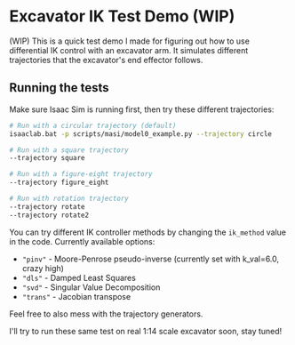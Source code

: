 # Excavator IK Test Demo (WIP)

(WIP) This is a quick test demo I made for figuring out how to use differential IK control with an excavator arm. It simulates different trajectories that the excavator's end effector follows.

## Running the tests

Make sure Isaac Sim is running first, then try these different trajectories:

```bash
# Run with a circular trajectory (default)
isaaclab.bat -p scripts/masi/model0_example.py --trajectory circle

# Run with a square trajectory
--trajectory square

# Run with a figure-eight trajectory
--trajectory figure_eight

# Run with rotation trajectory
--trajectory rotate
--trajectory rotate2
```


You can try different IK controller methods by changing the `ik_method` value in the code. Currently available options:

- `"pinv"` - Moore-Penrose pseudo-inverse (currently set with k_val=6.0, crazy high)
- `"dls"` - Damped Least Squares 
- `"svd"` - Singular Value Decomposition
- `"trans"` - Jacobian transpose

Feel free to also mess with the trajectory generators.

I'll try to run these same test on real 1:14 scale excavator soon, stay tuned!

